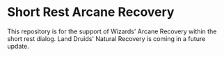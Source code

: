 # Short Rest Arcane Recovery
This repository is for the support of Wizards' Arcane Recovery within the short rest dialog. Land Druids' Natural Recovery is coming in a future update.

